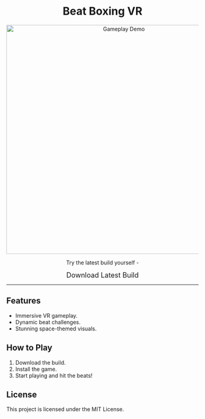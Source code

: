 <h1 align="center">Beat Boxing VR</h1>

<p align="center">
  <img src="Assets/GameplayGIF.gif" alt="Gameplay Demo" width="600">
</p>

<p align="center">Try the latest build yourself -</p>
<p align="center">
  <a href="your-download-link" style="text-decoration: none; font-size: 18px;">Download Latest Build</a>
</p>

---

## Features
- Immersive VR gameplay.
- Dynamic beat challenges.
- Stunning space-themed visuals.

## How to Play
1. Download the build.
2. Install the game.
3. Start playing and hit the beats!

## License
This project is licensed under the MIT License.
